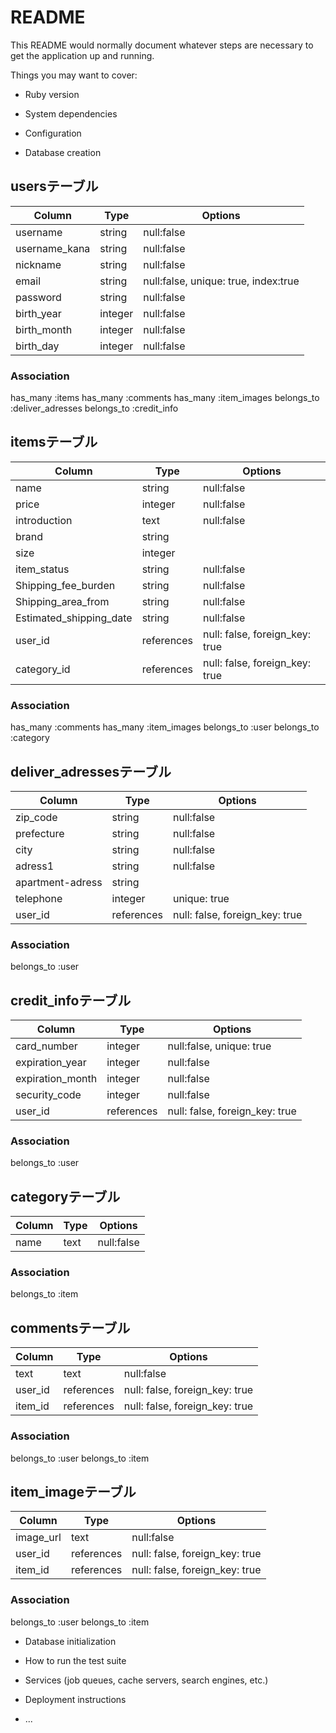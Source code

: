 # README

This README would normally document whatever steps are necessary to get the
application up and running.

Things you may want to cover:

* Ruby version

* System dependencies

* Configuration

* Database creation
## usersテーブル

|Column|Type|Options|
|------|----|-------|
|username|string|null:false|
|username_kana|string|null:false|
|nickname|string|null:false|
|email|string|null:false, unique: true, index:true|
|password|string|null:false|
|birth_year|integer|null:false|
|birth_month|integer|null:false|
|birth_day|integer|null:false|


### Association
has_many :items
has_many :comments
has_many :item_images
belongs_to :deliver_adresses
belongs_to :credit_info

## itemsテーブル

|Column|Type|Options|
|------|----|-------|
|name|string|null:false|
|price|integer|null:false|
|introduction|text|null:false|
|brand|string||
|size|integer||
|item_status|string|null:false|
|Shipping_fee_burden|string|null:false|
|Shipping_area_from|string|null:false|
|Estimated_shipping_date|string|null:false|
|user_id|references|null: false, foreign_key: true|
|category_id|references|null: false, foreign_key: true|


### Association
has_many :comments
has_many :item_images
belongs_to :user
belongs_to :category

## deliver_adressesテーブル

|Column|Type|Options|
|------|----|-------|
|zip_code|string|null:false|
|prefecture|string|null:false|
|city|string|null:false|
|adress1|string|null:false|
|apartment-adress|string||
|telephone|integer|unique: true|
|user_id|references|null: false, foreign_key: true|


### Association
belongs_to :user

## credit_infoテーブル

|Column|Type|Options|
|------|----|-------|
|card_number|integer|null:false, unique: true|
|expiration_year|integer|null:false|
|expiration_month|integer|null:false|
|security_code|integer|null:false|
|user_id|references|null: false, foreign_key: true|


### Association
belongs_to :user

## categoryテーブル

|Column|Type|Options|
|------|----|-------|
|name|text|null:false|


### Association
belongs_to :item

## commentsテーブル

|Column|Type|Options|
|------|----|-------|
|text|text|null:false|
|user_id|references|null: false, foreign_key: true|
|item_id|references|null: false, foreign_key: true|


### Association
belongs_to :user
belongs_to :item

## item_imageテーブル

|Column|Type|Options|
|------|----|-------|
|image_url|text|null:false|
|user_id|references|null: false, foreign_key: true|
|item_id|references|null: false, foreign_key: true|


### Association
belongs_to :user
belongs_to :item

* Database initialization

* How to run the test suite

* Services (job queues, cache servers, search engines, etc.)

* Deployment instructions

* ...
